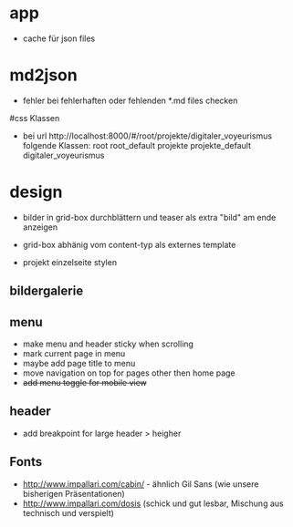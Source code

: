 

# app
* cache für json files

# md2json
* fehler bei fehlerhaften oder fehlenden *.md files checken

#css Klassen
* bei url http://localhost:8000/#/root/projekte/digitaler_voyeurismus folgende Klassen: root root_default projekte projekte_default digitaler_voyeurismus

# design
* bilder in grid-box durchblättern und teaser als extra "bild" am ende anzeigen
* grid-box abhänig vom content-typ als externes template


* projekt einzelseite stylen

## bildergalerie

## menu
* make menu and header sticky when scrolling
* mark current page in menu
* maybe add page title to menu
* move navigation on top for pages other then home page
* ~~add menu toggle for mobile view~~

## header
* add breakpoint for large header > heigher

## Fonts
* http://www.impallari.com/cabin/ - ähnlich Gil Sans (wie unsere bisherigen Präsentationen)
* http://www.impallari.com/dosis (schick und gut lesbar, Mischung aus technisch und verspielt)